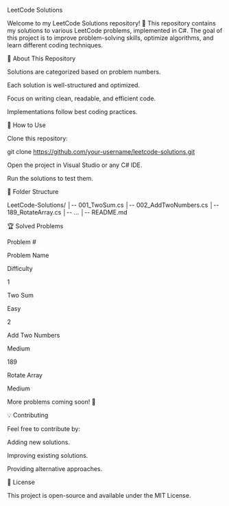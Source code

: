 LeetCode Solutions

Welcome to my LeetCode Solutions repository! 🚀 This repository contains my solutions to various LeetCode problems, implemented in C#. The goal of this project is to improve problem-solving skills, optimize algorithms, and learn different coding techniques.

📌 About This Repository

Solutions are categorized based on problem numbers.

Each solution is well-structured and optimized.

Focus on writing clean, readable, and efficient code.

Implementations follow best coding practices.

🔧 How to Use

Clone this repository:

git clone https://github.com/your-username/leetcode-solutions.git

Open the project in Visual Studio or any C# IDE.

Run the solutions to test them.

📂 Folder Structure

LeetCode-Solutions/
│-- 001_TwoSum.cs
│-- 002_AddTwoNumbers.cs
│-- 189_RotateArray.cs
│-- ...
│-- README.md

🏆 Solved Problems

Problem #

Problem Name

Difficulty

1

Two Sum

Easy

2

Add Two Numbers

Medium

189

Rotate Array

Medium

More problems coming soon! 🚀

💡 Contributing

Feel free to contribute by:

Adding new solutions.

Improving existing solutions.

Providing alternative approaches.

📜 License

This project is open-source and available under the MIT License.
